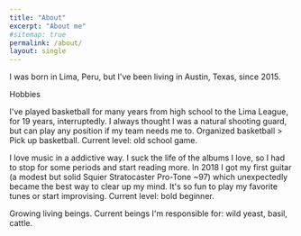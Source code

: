 ```yaml
---
title: "About"
excerpt: "About me"
#sitemap: true
permalink: /about/
layout: single
---
```


I was born in Lima, Peru, but I've been living in Austin, Texas, since 2015.

Hobbies

I've played basketball for many years from high school to the Lima League, for 19 years, interruptedly. I always thought I was a natural shooting guard, but can play any position if my team needs me to. Organized basketball > Pick up basketball. Current level: old school game.

I love music in a addictive way. I suck the life of the albums I love, so I had to stop for some periods and start reading more. In 2018 I got my first guitar (a modest but solid Squier Stratocaster Pro-Tone ~97) which unexpectedly became the best way to clear up my mind. It's so fun to play my favorite tunes or start improvising. Current level: bold beginner.

Growing living beings. Current beings I'm responsible for: wild yeast, basil, cattle.
